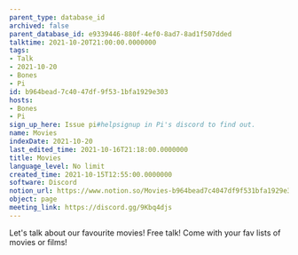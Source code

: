 ```yaml
---
parent_type: database_id
archived: false
parent_database_id: e9339446-880f-4ef0-8ad7-8ad1f507dded
talktime: 2021-10-20T21:00:00.0000000
tags:
- Talk
- 2021-10-20
- Bones
- Pi
id: b964bead-7c40-47df-9f53-1bfa1929e303
hosts:
- Bones
- Pi
sign_up_here: Issue pi#helpsignup in Pi's discord to find out.
name: Movies
indexDate: 2021-10-20
last_edited_time: 2021-10-16T21:18:00.0000000
title: Movies
language_level: No limit
created_time: 2021-10-15T12:55:00.0000000
software: Discord
notion_url: https://www.notion.so/Movies-b964bead7c4047df9f531bfa1929e303
object: page
meeting_link: https://discord.gg/9Kbq4djs
---
```


Let's talk about our favourite movies!
Free talk! Come with your fav lists of movies or films!



